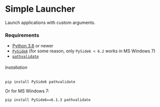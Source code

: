 # Simple Launcher

Launch applications with custom arguments.

### Requirements
- [Python 3.8](https://python.org/) or newer
- [`PySide6`](https://wiki.qt.io/Qt_for_Python) (for some reason, only `PySide6 < 6.2` works in MS Windows 7)
- [`pathvalidate`](https://github.com/thombashi/pathvalidate)

###### Installation
```commandline
pip install PySide6 pathvalidate
```
Or for MS Windows 7:
```commandline
pip install PySide6==6.1.3 pathvalidate
```
